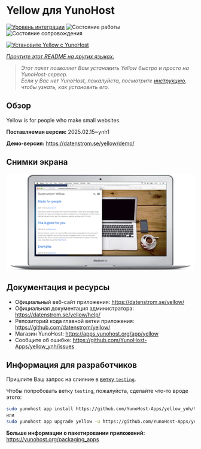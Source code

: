 <!--
Важно: этот README был автоматически сгенерирован <https://github.com/YunoHost/apps/tree/master/tools/readme_generator>
Он НЕ ДОЛЖЕН редактироваться вручную.
-->

# Yellow для YunoHost

[![Уровень интеграции](https://apps.yunohost.org/badge/integration/yellow)](https://ci-apps.yunohost.org/ci/apps/yellow/)
![Состояние работы](https://apps.yunohost.org/badge/state/yellow)
![Состояние сопровождения](https://apps.yunohost.org/badge/maintained/yellow)

[![Установите Yellow с YunoHost](https://install-app.yunohost.org/install-with-yunohost.svg)](https://install-app.yunohost.org/?app=yellow)

*[Прочтите этот README на других языках.](./ALL_README.md)*

> *Этот пакет позволяет Вам установить Yellow быстро и просто на YunoHost-сервер.*  
> *Если у Вас нет YunoHost, пожалуйста, посмотрите [инструкцию](https://yunohost.org/install), чтобы узнать, как установить его.*

## Обзор

Yellow is for people who make small websites.

**Поставляемая версия:** 2025.02.15~ynh1

**Демо-версия:** <https://datenstrom.se/yellow/demo/>

## Снимки экрана

![Снимок экрана Yellow](./doc/screenshots/datenstrom-yellow-en.png)

## Документация и ресурсы

- Официальный веб-сайт приложения: <https://datenstrom.se/yellow/>
- Официальная документация администратора: <https://datenstrom.se/yellow/help/>
- Репозиторий кода главной ветки приложения: <https://github.com/datenstrom/yellow/>
- Магазин YunoHost: <https://apps.yunohost.org/app/yellow>
- Сообщите об ошибке: <https://github.com/YunoHost-Apps/yellow_ynh/issues>

## Информация для разработчиков

Пришлите Ваш запрос на слияние в [ветку `testing`](https://github.com/YunoHost-Apps/yellow_ynh/tree/testing).

Чтобы попробовать ветку `testing`, пожалуйста, сделайте что-то вроде этого:

```bash
sudo yunohost app install https://github.com/YunoHost-Apps/yellow_ynh/tree/testing --debug
или
sudo yunohost app upgrade yellow -u https://github.com/YunoHost-Apps/yellow_ynh/tree/testing --debug
```

**Больше информации о пакетировании приложений:** <https://yunohost.org/packaging_apps>
